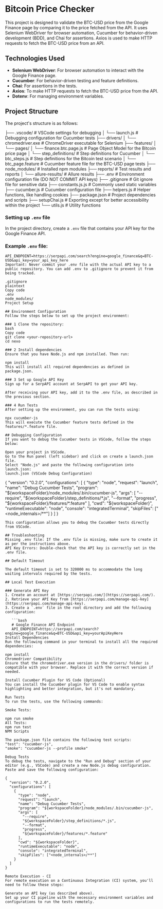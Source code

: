 # Bitcoin Price Checker

This project is designed to validate the BTC-USD price from the Google Finance page by comparing it to the price fetched from the API. It uses Selenium WebDriver for browser automation, Cucumber for behavior-driven development (BDD), and Chai for assertions. Axios is used to make HTTP requests to fetch the BTC-USD price from an API. 

## Technologies Used

- **Selenium WebDriver**: For browser automation to interact with the Google Finance page.
- **Cucumber**: For behavior-driven testing and feature definitions.
- **Chai**: For assertions in the tests.
- **Axios**: To make HTTP requests to fetch the BTC-USD price from the API.
- **Dotenv**: For managing environment variables.

## Project Structure

The project's structure is as follows:

├── .vscode/ # VSCode settings for debugging 
│ └── launch.js # Debugging configuration for Cucumber tests 
├── drivers/ 
│ └── chromedriver.exe # ChromeDriver executable for Selenium 
├── features/ 
│ └── pages/ 
│   └── finance.btc.page.js # Page Object Model for the Bitcoin price page 
│ └── step_definitions/ # Step definitions for Cucumber 
│   └── btc_steps.js # Step definitions for the Bitcoin test scenario 
│ └── btc_page.feature # Cucumber feature file for the BTC-USD page tests 
├── node_modules/ # Installed npm modules 
├── reports/ # Test results and reports 
│ └── allure-results/ # Allure results 
├── .env # Environment configuration file (DO NOT COMMIT API keys)
├── .gitignore # Git ignore file for sensitive data 
├── constants.js.js # Commonly used static variables 
├── cucumber.js # Cucumber configuration file 
├── helpers.js # Helper functions, like handling cookies 
├── package.json # Project dependencies and scripts 
├── setupChai.js # Exporting except for better accessibility within the project
└── utils.js # Utility functions 

### Setting up `.env` file

In the project directory, create a `.env` file that contains your API key for the Google Finance API.

### Example `.env` file:
```env
API_ENDPOINT=https://serpapi.com/search?engine=google_finance&q=BTC-USD&api_key=your_api_key_here
Important: Never commit your .env file with the actual API key to a public repository. You can add .env to .gitignore to prevent it from being tracked.

.gitignore
plaintext
Copy code
.env
node_modules/
Project Setup

## Environment Configuration
Follow the steps below to set up the project environment:

### 1 Clone the repository:
bash
Copy code
git clone <your-repository-url>
cd nexo

### 2 Install dependencies
Ensure that you have Node.js and npm installed. Then run:

npm install
This will install all required dependencies as defined in package.json.

### 3 Set up Google API Key
Sign up for a SerpAPI account at SerpAPI to get your API key.

After receiving your API key, add it to the .env file, as described in the previous section.

### 4 Run Tests
After setting up the environment, you can run the tests using:

npx cucumber-js
This will execute the Cucumber feature tests defined in the features/*.feature file.

## Debugging Configuration
If you want to debug the Cucumber tests in VSCode, follow the steps below:

Open your project in VSCode.
Go to the Run panel (left sidebar) and click on create a launch.json file.
Select "Node.js" and paste the following configuration into launch.json:
launch.json (VSCode Debug Configuration)
```
{
  "version": "0.2.0",
  "configurations": [
    {
      "type": "node",
      "request": "launch",
      "name": "Debug Cucumber Tests",
      "program": "${workspaceFolder}/node_modules/.bin/cucumber-js",
      "args": [
        "--require",
        "${workspaceFolder}/step_definitions/*.js",
        "--format",
        "progress",
        "${workspaceFolder}/features/*.feature"
      ],
      "cwd": "${workspaceFolder}",
      "runtimeExecutable": "node",
      "console": "integratedTerminal",
      "skipFiles": ["<node_internals>/**"]
    }
  ]
}
```
This configuration allows you to debug the Cucumber tests directly from VSCode.

## Troubleshooting
Missing .env file: If the .env file is missing, make sure to create it as per the instructions above.
API Key Errors: Double-check that the API key is correctly set in the .env file.

## Default Timeout

The default timeout is set to 320000 ms to accommodate the long waiting intervals required by the tests.

## Local Test Execution

### Generate API Key
1. Create an account at [https://serpapi.com/](https://serpapi.com/).
2. Retrieve your API Key from [https://serpapi.com/manage-api-key](https://serpapi.com/manage-api-key).
3. Create a `.env` file in the root directory and add the following configuration:
   
   ```bash
   # Google Finance API Endpoint
   API_ENDPOINT=https://serpapi.com/search?engine=google_finance&q=BTC-USD&api_key=yourApiKeyHere
Install Dependencies
Run the following command in your terminal to install all the required dependencies:

npm install
Chromedriver Compatibility
Ensure that the chromedriver.exe version in the drivers/ folder is compatible with your browser. Replace it with the correct version if needed.

Install Cucumber Plugin for VS Code (Optional)
You can install the Cucumber plugin for VS Code to enable syntax highlighting and better integration, but it's not mandatory.

Run Tests
To run the tests, use the following commands:

Smoke Tests:

npm run smoke
All Tests:
npm run test
NPM Scripts

The package.json file contains the following test scripts:
"test": "cucumber-js",
"smoke": "cucumber-js --profile smoke"

Debug Tests
To debug the tests, navigate to the "Run and Debug" section of your editor (e.g., VSCode) and create a new Node.js debug configuration. Paste and save the following configuration:

{
  "version": "0.2.0",
  "configurations": [
    {
      "type": "node",
      "request": "launch",
      "name": "Debug Cucumber Tests",
      "program": "${workspaceFolder}/node_modules/.bin/cucumber-js",
      "args": [
        "--require",
        "${workspaceFolder}/step_definitions/*.js",
        "--format",
        "progress",
        "${workspaceFolder}/features/*.feature"
      ],
      "cwd": "${workspaceFolder}",
      "runtimeExecutable": "node",
      "console": "integratedTerminal",
      "skipFiles": ["<node_internals>/**"]
    }
  ]
}

Remote Execution - CI
For remote execution on a Continuous Integration (CI) system, you'll need to follow these steps:

Generate an API key (as described above).
Set up your CI pipeline with the necessary environment variables and configurations to run the tests remotely.
